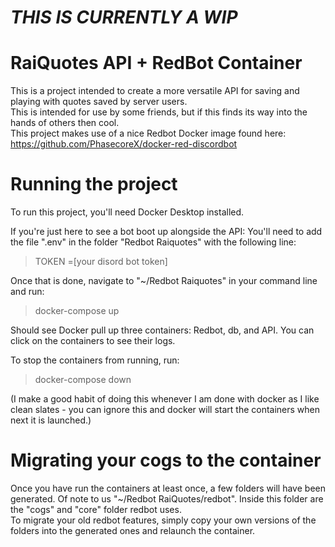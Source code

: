 # ***THIS IS CURRENTLY A WIP***

# RaiQuotes API + RedBot Container

This is a project intended to create a more versatile API for saving and playing with quotes saved by server users.  
This is intended for use by some friends, but if this finds its way into the hands of others then cool.  
This project makes use of a nice Redbot Docker image found here: https://github.com/PhasecoreX/docker-red-discordbot

<h1>Running the project</h1>
To run this project, you'll need Docker Desktop installed.

If you're just here to see a bot boot up alongside the API:
You'll need to add the file ".env" in the folder "Redbot Raiquotes" with the following line:
>TOKEN =[your disord bot token]

Once that is done, navigate to "~/Redbot Raiquotes" in your command line and run:
>docker-compose up

Should see Docker pull up three containers: Redbot, db, and API. You can click on the containers to see their logs.

To stop the containers from running, run:
>docker-compose down

(I make a good habit of doing this whenever I am done with docker as I like clean slates - you can ignore this and docker will start the containers when next it is launched.)

# Migrating your cogs to the container

Once you have run the containers at least once, a few folders will have been generated. Of note to us "~/Redbot RaiQuotes/redbot". Inside this folder are the "cogs" and "core" folder redbot uses.  
To migrate your old redbot features, simply copy your own versions of the folders into the generated ones and relaunch the container.